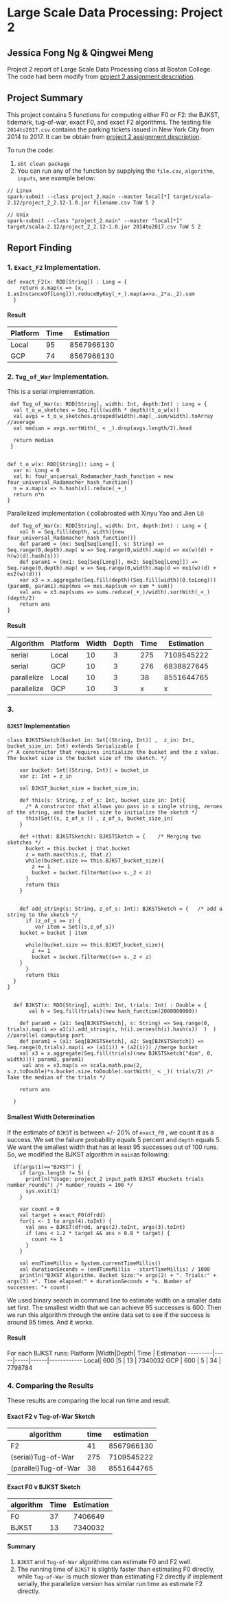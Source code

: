 # Large Scale Data Processing: Project 2
## Jessica Fong Ng & Qingwei Meng
Project 2 report of Large Scale Data Processing class at Boston College. The code had been modify from [project 2 assignment description](https://github.com/CSCI3390/project_2).

## Project Summary
This project contains 5 functions for computing either F0 or F2: the BJKST, tidemark, tug-of-war, exact F0, and exact F2 algorithms. The testing file `2014to2017.csv` contains the parking tickets issued in New York City from 2014 to 2017. It can be obtain from [project 2 assignment description](https://github.com/CSCI3390/project_2). 

To run the code:
1. ```sbt clean package```
2. You can run any of the function by supplying the `file.csv`, `algorithm`, `inputs`, see example below:

```
// Linux
spark-submit --class project_2.main --master local[*] target/scala-2.12/project_2_2.12-1.0.jar filename.csv ToW 5 2

// Unix
spark-submit --class "project_2.main" --master "local[*]" target/scala-2.12/project_2_2.12-1.0.jar 2014to2017.csv ToW 5 2
```

## Report Finding
### 1. `Exact_F2` Implementation.
```
def exact_F2(x: RDD[String]) : Long = {
    return x.map(x => (x, 1.asInstanceOf[Long])).reduceByKey(_+_).map(a=>a._2*a._2).sum
  }
```
#### Result
Platform | Time |  Estimation 
------------|------------|------------
Local | 95 | 8567966130
GCP | 74 | 8567966130
### 2. `Tug_of_War` Implementation.
This is a serial implementation.
```
 def Tug_of_War(x: RDD[String], width: Int, depth:Int) : Long = {
  val t_o_w_sketches = Seq.fill(width * depth)(t_o_w(x))
  val avgs = t_o_w_sketches.grouped(width).map(_.sum/width).toArray //average
  val median = avgs.sortWith(_ < _).drop(avgs.length/2).head

  return median
 }


def t_o_w(x: RDD[String]): Long = {
  var n: Long = 0
  val h: four_universal_Radamacher_hash_function = new four_universal_Radamacher_hash_function()
  n = x.map(x => h.hash(x)).reduce(_+_)
  return n*n
}
```
Parallelized implementation ( collabroated with Xinyu Yao and Jien Li)
```
 def Tug_of_War(x: RDD[String], width: Int, depth:Int) : Long = {
 	val h = Seq.fill(depth, width){new four_universal_Radamacher_hash_function()} 
	def param0 = (mx: Seq[Seq[Long]], s: String) => Seq.range(0,depth).map( w => Seq.range(0,width).map(d => mx(w)(d) + h(w)(d).hash(s)))
	def param1 = (mx1: Seq[Seq[Long]], mx2: Seq[Seq[Long]]) => Seq.range(0,depth).map( w => Seq.range(0,width).map(d => mx1(w)(d) + mx2(w)(d)))
	var x3 = x.aggregate(Seq.fill(depth)(Seq.fill(width)(0.toLong)))(param0, param1).map(mxs => mxs.map(sum => sum * sum)) 
	val ans = x3.map(sums => sums.reduce(_+_)/width).sortWith(_<_)(depth/2)
	return ans
}
```
#### Result
Algorithm | Platform |Width|Depth| Time |  Estimation 
---------|-----|-----|-----|------|------------
serial| Local| 10 | 3| 275 | 7109545222
serial| GCP | 10 | 3 | 276 | 6838827645
parallelize| Local | 10| 3 | 38| 8551644765 
parallelize| GCP | 10| 3 | x| x 

### 3. 
#### `BJKST` Implementation

```
class BJKSTSketch(bucket_in: Set[(String, Int)] ,  z_in: Int, bucket_size_in: Int) extends Serializable {
/* A constructor that requires initialize the bucket and the z value. The bucket size is the bucket size of the sketch. */

    var bucket: Set[(String, Int)] = bucket_in
    var z: Int = z_in

    val BJKST_bucket_size = bucket_size_in;

    def this(s: String, z_of_s: Int, bucket_size_in: Int){
      /* A constructor that allows you pass in a single string, zeroes of the string, and the bucket size to initialize the sketch */
      this(Set((s, z_of_s )) , z_of_s, bucket_size_in)
    }

    def +(that: BJKSTSketch): BJKSTSketch = {    /* Merging two sketches */
      bucket = this.bucket | that.bucket
      z = math.max(this.z, that.z)
      while(bucket.size >= this.BJKST_bucket_size){
        z += 1
        bucket = bucket.filterNot(s=> s._2 < z)
      }
      return this
    }


    def add_string(s: String, z_of_s: Int): BJKSTSketch = {   /* add a string to the sketch */
      if (z_of_s >= z) {
         var item = Set((s,z_of_s))
	bucket = bucket | item
	
      while(bucket.size >= this.BJKST_bucket_size){
		z += 1
		bucket = bucket.filterNot(s=> s._2 < z)
	}
      }
      return this
  }
}
 

  def BJKST(x: RDD[String], width: Int, trials: Int) : Double = {
       val h = Seq.fill(trials)(new hash_function(2000000000))

    def param0 = (a1: Seq[BJKSTSketch], s: String) => Seq.range(0, trials).map(i => a1(i).add_string(s, h(i).zeroes(h(i).hash(s))  )  ) //parallel computing part
    def param1 = (a1: Seq[BJKSTSketch], a2: Seq[BJKSTSketch]) => Seq.range(0,trials).map(i => (a1(i)) + (a2(i))) //merge bucket
    val x3 = x.aggregate(Seq.fill(trials)(new BJKSTSketch("dim", 0, width)))( param0, param1)
     val ans = x3.map(s => scala.math.pow(2, s.z.toDouble)*s.bucket.size.toDouble).sortWith(_ < _)( trials/2) /* Take the median of the trials */

    return ans

  }
  ``` 
#### Smallest Width Determination 
If the estimate of `BJKST` is between +/- 20% of `exact_F0` , we count it as a success. We set the failure probability equals 5 percent and `depth` equals 5. We want the smallest width that has at least 95 successes out of 100 runs. So, we modified the BJKST algorithm in `main`as following: 
  ```
    if(args(1)=="BJKST") {
      if (args.length != 5) {
        println("Usage: project_2 input_path BJKST #buckets trials number_rounds") /* number_rounds = 100 */
        sys.exit(1)
      }

      var count = 0
      val target = exact_F0(dfrdd)
      for(i <- 1 to args(4).toInt) {
        val ans = BJKST(dfrdd, args(2).toInt, args(3).toInt)
        if (ans < 1.2 * target && ans > 0.8 * target) {
          count += 1
        }
      }

      val endTimeMillis = System.currentTimeMillis()
      val durationSeconds = (endTimeMillis - startTimeMillis) / 1000
      println("BJKST Algorithm. Bucket Size:"+ args(2) + ". Trials:" + args(3) +". Time elapsed:" + durationSeconds + "s. Number of successes: "+ count)
  ```     
We used binary search in command line to estimate width on a smaller data set first. The smallest width that we can achieve 95 successes is 600. Then we run this algorithm through the entire data set to see if the success is around 95 times. And it works. 
#### Result
For each BJKST runs: 
Platform |Width|Depth| Time |  Estimation 
---------|-----|-----|------|------------
Local| 600 |5 | 13 | 7340032
GCP | 600 | 5 | 34 | 7798784
### 4. Comparing the Results
These results are comparing the local run time and result. 
#### Exact F2 v Tug-of-War Sketch
 algorithm| time |  estimation 
------------|------------|------------
F2 | 41 | 8567966130
(serial)Tug-of-War | 275 | 7109545222
(parallel)Tug-of-War | 38 | 8551644765 
#### Exact F0 v BJKST Sketch
 algorithm| Time |  Estimation 
------------|------------|------------
F0 | 37 | 7406649
BJKST | 13 | 7340032

#### Summary
1. `BJKST` and `Tug-of-War` algorithms can estimate F0 and F2 well.
2. The running time of `BJKST` is slightly faster than estimating F0 directly, while `Tug-of-War` is much slower than estimating F2 directly if implement serially, the parallelize version has similar run time as estimate F2 directly.
  
